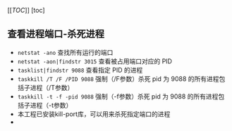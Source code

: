 [[_TOC_]]
[toc]
## 查看进程端口-杀死进程
- `netstat -ano` 查找所有运行的端口
- `netstat -aon|findstr 3015`  查看被占用端口对应的 PID
- `tasklist|findstr 9088`  查看指定 PID 的进程
- `taskkill /T /F /PID 9088`  强制（/F参数）杀死 pid 为 9088 的所有进程包括子进程（/T参数）
- `taskkill -t -f -pid 9088`  强制（-f参数）杀死 pid 为 9088 的所有进程包括子进程（-t参数）
- 本工程已安装kill-port库，可以用来杀死指定端口的进程
- 
